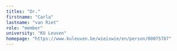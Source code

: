 ```yaml
---
titles: "Dr."
firstname: "Carla"
lastname: "van Riet"
role: "member"
university: "KU Leuven"
homepage: "https://www.kuleuven.be/wieiswie/en/person/00075787"
---
```

